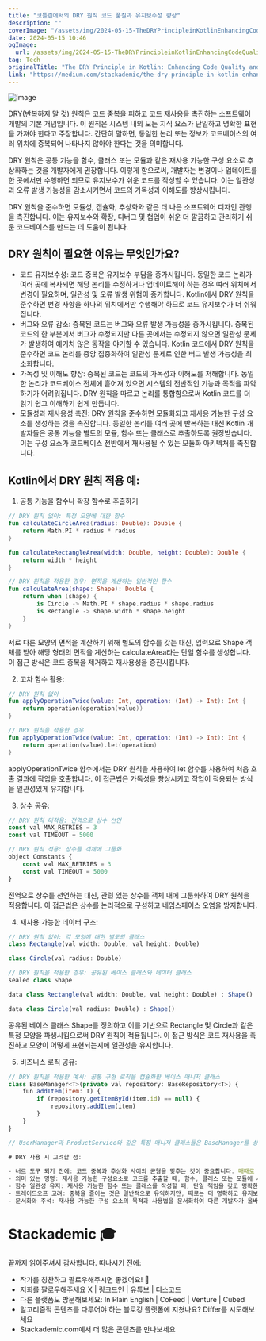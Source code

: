 ```yaml
---
title: "코틀린에서의 DRY 원칙 코드 품질과 유지보수성 향상"
description: ""
coverImage: "/assets/img/2024-05-15-TheDRYPrincipleinKotlinEnhancingCodeQualityandMaintainability_0.png"
date: 2024-05-15 10:46
ogImage: 
  url: /assets/img/2024-05-15-TheDRYPrincipleinKotlinEnhancingCodeQualityandMaintainability_0.png
tag: Tech
originalTitle: "The DRY Principle in Kotlin: Enhancing Code Quality and Maintainability"
link: "https://medium.com/stackademic/the-dry-principle-in-kotlin-enhancing-code-quality-and-maintainability-608c362e64a3"
---
```



![image](/assets/img/2024-05-15-TheDRYPrincipleinKotlinEnhancingCodeQualityandMaintainability_0.png)

DRY(반복하지 말 것) 원칙은 코드 중복을 피하고 코드 재사용을 촉진하는 소프트웨어 개발의 기본 개념입니다. 이 원칙은 시스템 내의 모든 지식 요소가 단일하고 명확한 표현을 가져야 한다고 주장합니다. 간단히 말하면, 동일한 논리 또는 정보가 코드베이스의 여러 위치에 중복되어 나타나지 않아야 한다는 것을 의미합니다.

DRY 원칙은 공통 기능을 함수, 클래스 또는 모듈과 같은 재사용 가능한 구성 요소로 추상화하는 것을 개발자에게 권장합니다. 이렇게 함으로써, 개발자는 변경이나 업데이트를 한 곳에서만 수행하면 되므로 유지보수가 쉬운 코드를 작성할 수 있습니다. 이는 일관성과 오류 발생 가능성을 감소시키면서 코드의 가독성과 이해도를 향상시킵니다.

DRY 원칙을 준수하면 모듈성, 캡슐화, 추상화와 같은 더 나은 소프트웨어 디자인 관행을 촉진합니다. 이는 유지보수와 확장, 디버그 및 협업이 쉬운 더 깔끔하고 관리하기 쉬운 코드베이스를 만드는 데 도움이 됩니다.



## DRY 원칙이 필요한 이유는 무엇인가요?

- 코드 유지보수성: 코드 중복은 유지보수 부담을 증가시킵니다. 동일한 코드 논리가 여러 곳에 복사되면 해당 논리를 수정하거나 업데이트해야 하는 경우 여러 위치에서 변경이 필요하며, 일관성 및 오류 발생 위험이 증가합니다. Kotlin에서 DRY 원칙을 준수하면 변경 사항을 하나의 위치에서만 수행해야 하므로 코드 유지보수가 더 쉬워집니다.
- 버그와 오류 감소: 중복된 코드는 버그와 오류 발생 가능성을 증가시킵니다. 중복된 코드의 한 부분에서 버그가 수정되지만 다른 곳에서는 수정되지 않으면 일관성 문제가 발생하여 예기치 않은 동작을 야기할 수 있습니다. Kotlin 코드에서 DRY 원칙을 준수하면 코드 논리를 중앙 집중화하여 일관성 문제로 인한 버그 발생 가능성을 최소화합니다.
- 가독성 및 이해도 향상: 중복된 코드는 코드의 가독성과 이해도를 저해합니다. 동일한 논리가 코드베이스 전체에 흩어져 있으면 시스템의 전반적인 기능과 목적을 파악하기가 어려워집니다. DRY 원칙을 따르고 논리를 통합함으로써 Kotlin 코드를 더 읽기 쉽고 이해하기 쉽게 만듭니다.
- 모듈성과 재사용성 촉진: DRY 원칙을 준수하면 모듈화되고 재사용 가능한 구성 요소를 생성하는 것을 촉진합니다. 동일한 논리를 여러 곳에 반복하는 대신 Kotlin 개발자들은 공통 기능을 별도의 모듈, 함수 또는 클래스로 추출하도록 권장받습니다. 이는 구성 요소가 코드베이스 전반에서 재사용될 수 있는 모듈화 아키텍처를 촉진합니다.

## Kotlin에서 DRY 원칙 적용 예:

1. 공통 기능을 함수나 확장 함수로 추출하기



```kotlin
// DRY 원칙 없이: 특정 모양에 대한 함수
fun calculateCircleArea(radius: Double): Double {
    return Math.PI * radius * radius
}

fun calculateRectangleArea(width: Double, height: Double): Double {
    return width * height
}

// DRY 원칙을 적용한 경우: 면적을 계산하는 일반적인 함수
fun calculateArea(shape: Shape): Double {
    return when (shape) {
        is Circle -> Math.PI * shape.radius * shape.radius
        is Rectangle -> shape.width * shape.height
    }
}
```

서로 다른 모양의 면적을 계산하기 위해 별도의 함수를 갖는 대신, 입력으로 Shape 객체를 받아 해당 형태의 면적을 계산하는 calculateArea라는 단일 함수를 생성합니다. 이 접근 방식은 코드 중복을 제거하고 재사용성을 증진시킵니다.

2. 고차 함수 활용:

```kotlin
// DRY 원칙 없이
fun applyOperationTwice(value: Int, operation: (Int) -> Int): Int {
    return operation(operation(value))
}

// DRY 원칙을 적용한 경우
fun applyOperationTwice(value: Int, operation: (Int) -> Int): Int {
    return operation(value).let(operation)
}
```



applyOperationTwice 함수에서는 DRY 원칙을 사용하여 let 함수를 사용하여 처음 호출 결과에 작업을 호출합니다. 이 접근법은 가독성을 향상시키고 작업이 적용되는 방식을 일관성있게 유지합니다.

3. 상수 공유:

```js
// DRY 원칙 미적용: 전역으로 상수 선언
const val MAX_RETRIES = 3
const val TIMEOUT = 5000

// DRY 원칙 적용: 상수를 객체에 그룹화
object Constants {
    const val MAX_RETRIES = 3
    const val TIMEOUT = 5000
}
```

전역으로 상수를 선언하는 대신, 관련 있는 상수를 객체 내에 그룹화하여 DRY 원칙을 적용합니다. 이 접근법은 상수를 논리적으로 구성하고 네임스페이스 오염을 방지합니다.



4. 재사용 가능한 데이터 구조:

```js
// DRY 원칙 없이: 각 모양에 대한 별도의 클래스
class Rectangle(val width: Double, val height: Double)

class Circle(val radius: Double)

// DRY 원칙을 적용한 경우: 공유된 베이스 클래스와 데이터 클래스
sealed class Shape

data class Rectangle(val width: Double, val height: Double) : Shape()

data class Circle(val radius: Double) : Shape()
```

공유된 베이스 클래스 Shape를 정의하고 이를 기반으로 Rectangle 및 Circle과 같은 특정 모양을 파생시킴으로써 DRY 원칙이 적용됩니다. 이 접근 방식은 코드 재사용을 촉진하고 모양이 어떻게 표현되는지에 일관성을 유지합니다.

5. 비즈니스 로직 공유:



```js
// DRY 원칙을 적용한 예시: 공통 구현 로직을 캡슐화한 베이스 매니저 클래스
class BaseManager<T>(private val repository: BaseRepository<T>) {
    fun addItem(item: T) {
        if (repository.getItemById(item.id) == null) {
            repository.addItem(item)
        }
    }
}

// UserManager과 ProductService와 같은 특정 매니저 클래스들은 BaseManager를 상속하여 이 공통 로직을 재사용하며, 코드 중복을 줄이고 일관성을 유지합니다.

# DRY 사용 시 고려할 점:

- 너르 도구 되기 전에: 코드 중복과 추상화 사이의 균형을 맞추는 것이 중요합니다. 때때로 일반 로직을 너무 이르게 추출하면 이해하기 어렵고 유지보수하기 어려운 지나치게 복잡한 추상화로 이어질 수 있습니다. 진정으로 재사용 가능한 경우에만 코드를 추상화해야 합니다.
- 의미 있는 명명: 재사용 가능한 구성요소로 코드를 추출할 때, 함수, 클래스 또는 모듈에 서술적이고 의미 있는 이름을 선택해야 합니다. 명확한 명명은 다른 개발자가 코드의 의도와 목적을 이해하기 쉽도록 도와줍니다.
- 함수 일관성 유지: 재사용 가능한 함수 또는 클래스를 작성할 때, 단일 책임을 갖고 명확한 작업을 수행하는지 확인해야 합니다. 하나의 함수 또는 클래스에 관련 없는 기능을 섞는 것은 혼란을 초래하고 단일 책임 원칙(SRP)을 위반할 수 있습니다.
- 트레이드오프 고려: 중복을 줄이는 것은 일반적으로 유익하지만, 때로는 더 명확하고 유지보수가 쉬운 코드를 만들기 위해 약간의 중복이 허용될 수 있습니다. DRY성과 단순성 및 명료성과 같은 다른 소프트웨어 설계 원칙 간의 트레이드오프를 고려해야 합니다.
- 문서화와 주석: 재사용 가능한 구성 요소의 목적과 사용법을 문서화하여 다른 개발자가 올바르게 사용하는 데 도움을 줄 수 있습니다. 또한 코드 내 복잡하거나 명확하지 않은 로직을 설명하는 주석을 제공해야 합니다.
```



# Stackademic 🎓

끝까지 읽어주셔서 감사합니다. 떠나시기 전에:

- 작가를 칭찬하고 팔로우해주시면 좋겠어요! 👏
- 저희를 팔로우해주세요 X | 링크드인 | 유튜브 | 디스코드
- 다른 플랫폼도 방문해보세요: In Plain English | CoFeed | Venture | Cubed
- 알고리즘적 콘텐츠를 다루어야 하는 블로깅 플랫폼에 지쳤나요? Differ를 시도해보세요
- Stackademic.com에서 더 많은 콘텐츠를 만나보세요